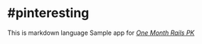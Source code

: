#pinteresting
============

This is markdown language
Sample app for [*One Month Rails PK*](http://semporal.com)

